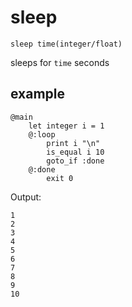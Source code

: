 # sleep

`sleep time(integer/float)`

sleeps for `time` seconds

## example
```
@main
	let integer i = 1
	@:loop
		print i "\n"
		is_equal i 10
		goto_if :done
	@:done
		exit 0
```

Output:
```
1
2
3
4
5
6
7
8
9
10
```
